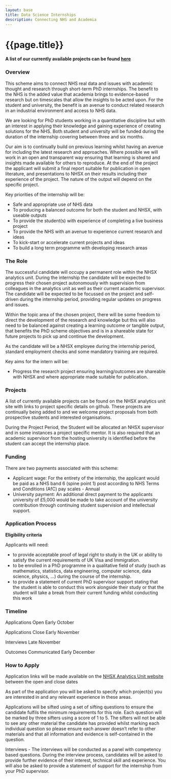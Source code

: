 ```yaml
---
layout: base
title: Data Science Internships
description: Connecting NHS and Academia
---
```


# {{page.title}}

**A list of our currently available projects can be found [here](https://nhsx.github.io/nhsx-internship-projects/)**

### Overview

This scheme aims to connect NHS real data and issues with academic thought and research through short-term PhD internships.  The benefit to the NHS is the added value that academia brings to evidence-based research but on timescales that allow the insights to be acted upon.  For the student and university, the benefit is an avenue to conduct related research in an industrial environment and access to NHS data.

We are looking for PhD students working in a quantitative discipline but with an interest in applying their knowledge and gaining experience of creating solutions for the NHS.  Both student and university will be funded during the duration of the internship covering between three and six months. 

Our aim is to continually build on previous learning whilst having an avenue for including the latest research and approaches.  Where possible we will work in an open and transparent way ensuring that learning is shared and insights made available for others to reproduce.  At the end of the project the applicant will submit a final report suitable for publication in open literature, and presentations to NHSX on their results including their experience of the project.  The nature of the output will depend on the specific project.

Key priorities of the internship will be:
- Safe and appropriate use of NHS data
- To producing a balanced outcome for both the student and NHSX, with useable outputs 
- To provide the student(s) with experience of completing a live business project
- To provide the NHS with an avenue to experience current research and ideas
- To kick-start or accelerate current projects and ideas 
- To build a long term programme with developing research areas

### The Role

The successful candidate will occupy a permanent role within the NHSX analytics unit.   During the internship the candidate will be expected to progress their chosen project autonomously with supervision from colleagues in the analytics unit as well as their current academic supervisor.   The candidate will be expected to be focussed on the project and self-driven during the internship period, providing regular updates on progress and issues. 

Within the topic area of the chosen project, there will be some freedom to direct the development of the research and knowledge but this will also need to be balanced against creating a learning outcome or tangible output, that benefits the PhD scheme objectives and is in a shareable state for future projects to pick up and continue the development.

As the candidate will be a NHSX employee during the internship period, standard employment checks and some mandatory training are required.

Key aims for the intern will be:
- Progress the research project ensuring learning/outcomes are shareable with NHSX and where appropriate made suitable for publication. 

### Projects

A list of currently available projects can be found on the NHSX analytics unit site with links to project specific details on github.  These projects are continually being added to and we welcome project proposals from both prospective students and interested organisations.  

During the Project Period, the Student will be allocated an NHSX supervisor and in some instances a project specific mentor.   It is also required that an academic supervisor from the hosting university is identified before the student can accept the internship place.  

### Funding
There are two payments associated with this scheme:

- Applicant wage: For the entirety of the internship, the applicant would be paid as a NHS band 6 (spine point 1) post according to NHS Terms and Conditions (AfC) pay scales - Annual
- University payment: An additional direct payment to the applicants university of £5,000 would be made to take account of the university contribution through continuing student supervision and intellectual support.
  
### Application Process

**Eligibility criteria**

Applicants will need: 
- to provide acceptable proof of legal right to study in the UK or ability to satisfy the current requirements of UK Visa and Immigration. 
- to be enrolled in a PhD programme in a qualitative field of study (such as mathematics, statistics, data engineering, computer science, data science, physics, ...) during the course of the internship.
- to provide a statement of current PhD supervisor support stating that the student is able to conduct this work alongside their study or that the student will take a break from their current funding whilst conducting this work

### Timeline 

Applications Open 		Early October

Applications Close 		Early November

Interviews 			    Late November

Outcomes Communicated 	Early December

### How to Apply

Application links will be made available on the [NHSX Analytics Unit website](https://www.nhsx.nhs.uk/key-tools-and-info/nhsx-analytics-unit/apply-for-nhsx-analytics-unit-internship/) between the open and close dates

As part of the application you will be asked to specify which project(s) you are interested in and any relevant experience in these areas.

Applications will be sifted using a set of sifting questions to ensure the candidate fulfils the minimum requirements for this role.   Each question will be marked by three sifters using a score of 1 to 5.  The sifters will not be able to see any other material the candidate has provided whilst marking each individual question so please ensure each answer doesn’t refer to other materials and that all information and evidence is self-contained in the question.

Interviews - The interviews will be conducted as a panel with competency based questions. During the interview process, candidates will be asked to provide further evidence of their interest, technical skill and experience.   You will also be asked to provide a statement of support for the internship from your PhD supervisor.
